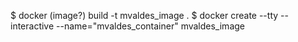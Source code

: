 $ docker (image?) build -t mvaldes_image .
$ docker create --tty --interactive --name="mvaldes_container" mvaldes_image